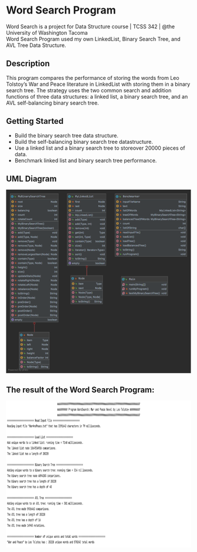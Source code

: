 # Word Search Program
Word Search is a project for Data Structure course | TCSS 342 | @the University of Washington Tacoma
<br/>
Word Search Program used my own LinkedList, Binary Search Tree, and AVL Tree Data Structure.

## Description
This program compares the performance of storing the words from Leo Tolstoy’s War and 
Peace literature in LinkedList with storing them in a binary search tree. The strategy uses the two common search and addition functions of three data structures: 
a linked list, a binary search tree, and an AVL self-balancing binary search tree.

## Getting Started
- Build the binary search tree data structure.
- Build the self-balancing binary search tree datastructure.
- Use a linked list and a binary search tree to storeover 20000 pieces of data.
- Benchmark linked list and binary search tree performance.

## UML Diagram
<p align="center">
<img src="https://github.com/A-Kannika/v1/blob/main/images/UML/UML_wordsearch.png?raw=true" width="550" height="500"/>
</p>

## The result of the Word Search Program: 

<p align="center">
<img src="https://github.com/A-Kannika/v1/blob/main/images/cover/wordsearch_cover.png?raw=true" width="900" height="400"/>
</p>

